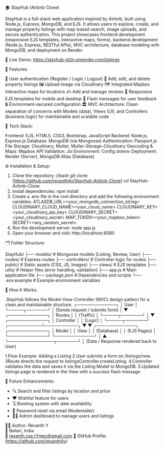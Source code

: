 🏠 StayHub (Airbnb Clone)

StayHub is a full-stack web application inspired by Airbnb, built using Node.js, Express, MongoDB, and EJS. It allows users to explore, create, and manage property listings with map-based search, image uploads, and secure authentication.
This project showcases frontend development (responsive EJS templates, interactive maps, forms), backend development (Node.js, Express, RESTful APIs), MVC architecture, database modeling with MongoDB, and deployment on Render.

🔗 Live Demo: https://stayhub-jd2n.onrender.com/listings

🌟 Features:

🔐 User authentication (Register / Login / Logout)
🏡 Add, edit, and delete property listings
🖼️ Upload image via Cloudinary
🗺️ Integrated Mapbox interactive maps for locations
✍️ Add and manage reviews
📱 Responsive EJS templates for mobile and desktop
💬 Flash messages for user feedback
🔒 Environment-secured configuration
🏛️  MVC Architecture: Clean separation of concerns with Models (data), Views (UI), and Controllers (business logic) for maintainable and scalable code

🧰 Tech Stack:

Frontend:	EJS, HTML5, CSS3, Bootstrap, JavaScript
Backend:	Node.js, Express.js
Database:	MongoDB (via Mongoose)
Authentication:	Passport.js
File Storage:	Cloudinary, Multer, Multer-Storage-Cloudinary
Geocoding & Maps:	Mapbox API
Validation:	Joi
Environment: Config	dotenv
Deployment:	Render (Server), MongoDB Atlas (Database)

⚙️ Installation & Setup:

1. Clone the repository:
   //bash
   git clone [https://github.com/revanth4y/StayHub-Airbnb-Clone]
   cd StayHub-Airbnb-Clone
2.  Install dependencies:
    npm install
3. Create a .env file in the root directory and add the following environment variables:
   ATLASDB_URL=<your_mongodb_connection_string>
   CLOUDINARY_CLOUD_NAME=<your_cloud_name>
   CLOUDINARY_KEY=<your_cloudinary_api_key>
   CLOUDINARY_SECRET=<your_cloudinary_secret>
   MAP_TOKEN=<your_mapbox_token>
   SECRET=<any_random_secret>
4. Run the development server:
   node app.js
5. Open your browser and visit:
   http://localhost:8080

🗂️ Folder Structure:

StayHub/
├── models/              # Mongoose models (Listing, Review, User)
├── routes/              # Express routes
├── controllers/         # Controller logic for routes
├── public/              # Static assets (CSS, JS, Images)
├── views/               # EJS templates
├── utils/               # Helper files (error handling, validation)
├── app.js               # Main application file
├── package.json         # Dependencies and scripts
└── .env.example         # Example environment variables

🔄 How It Works:

.StayHub follows the Model-View-Controller (MVC) design pattern for a clean and maintainable structure.
             ┌─────────────┐
             │   User      │
             └─────┬───────┘
                   │
        (Sends request / submits form)
                   │
                   ▼
             ┌─────────────┐
             │   Routes    │
             │ (Traffic)   │
             └─────┬───────┘
                   │
                   ▼
             ┌─────────────┐
             │ Controller  │
             │ (Logic)     │
             └─────┬───────┘
       ┌───────────┴───────────┐
       ▼                       ▼
┌─────────────┐           ┌─────────────┐
│   Model     │           │    View     │
│ (Database)  │           │ (EJS Pages) │
└─────────────┘           └─────────────┘
       │                       ▲
       └───────────────┬───────┘
                       │
      (Data / Response rendered back to User)

1.Flow Example: Adding a Listing
2.User submits a form on /listings/new.
3Route directs the request to listingsController.createListing.
4.Controller validates the data and saves it via the Listing Model to MongoDB.
5.Updated listings page is rendered in the View with a success flash message.

🚀 Future Enhancements: 

- 🔍 Search and filter listings by location and price
- ❤️ Wishlist feature for users
- 🗓️ Booking system with date availability
- 📧 Password reset via email (Nodemailer)
- 🧑‍💼 Admin dashboard to manage users and listings

👨‍💻 Author:
   Revanth Y  
📍 Ballari, India  
📧 revanth.cse.rYmec@gmail.com 
💼 GitHub Profile: (https://github.com/revanth4y)

    




